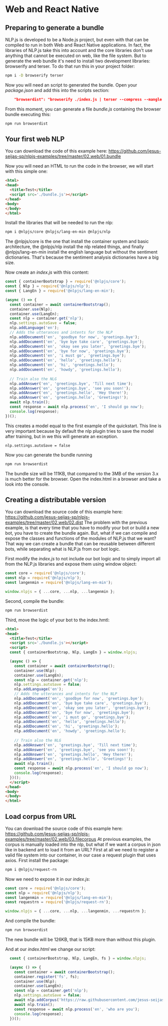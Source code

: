 # Web and React Native

## Preparing to generate a bundle

NLP.js is developed to be a Node.js project, but even with that can be compiled to run in both Web and React Native applications. In fact, the libraries of NLP.js take this into account and the core libraries don't use anything that cannot be executed on web, like the file system.
But to generate the web bundle it's need to install two development libraries: browserify and terser. To do that run this in your project folder:
```bash
npm i -D browserify terser
```

Now you will need an script to generated the bundle. Open your _package.json_ and add this into the scripts section:
```json
    "browserdist": "browserify ./index.js | terser --compress --mangle > ./bundle.js"
```

From this moment, you can generate a file _bundle.js_ containing the browser bundle executing this:
```bash
npm run browserdist
```

## Your first web NLP

You can download the code of this example here: https://github.com/jesus-seijas-sp/nlpjs-examples/tree/master/02.web/01.bundle

Now you will need an HTML to run the code in the browser, we will start with this simple one:
```html
<html>
<head>
  <title>Test</title>
  <script src='./bundle.js'></script>
</head>
<body>
</body>
</html>
```

Install the libraries that will be needed to run the nlp:
```bash
npm i @nlpjs/core @nlpjs/lang-en-min @nlpjs/nlp
```

The @nlpjs/core is the one that install the container system and basic architecture, the @nlpjs/nlp install the nlp related things, and finally @nlpjs/lang-en-min install the english language but without the sentiment dictionaries. That's because the sentiment analysis dictionaries have a big size.

Now create an _index.js_ with this content:
```javascript
const { containerBootstrap } = require('@nlpjs/core');
const { Nlp } = require('@nlpjs/nlp');
const { LangEn } = require('@nlpjs/lang-en-min');

(async () => {
  const container = await containerBootstrap();
  container.use(Nlp);
  container.use(LangEn);
  const nlp = container.get('nlp');
  nlp.settings.autoSave = false;
  nlp.addLanguage('en');
  // Adds the utterances and intents for the NLP
  nlp.addDocument('en', 'goodbye for now', 'greetings.bye');
  nlp.addDocument('en', 'bye bye take care', 'greetings.bye');
  nlp.addDocument('en', 'okay see you later', 'greetings.bye');
  nlp.addDocument('en', 'bye for now', 'greetings.bye');
  nlp.addDocument('en', 'i must go', 'greetings.bye');
  nlp.addDocument('en', 'hello', 'greetings.hello');
  nlp.addDocument('en', 'hi', 'greetings.hello');
  nlp.addDocument('en', 'howdy', 'greetings.hello');
  
  // Train also the NLG
  nlp.addAnswer('en', 'greetings.bye', 'Till next time');
  nlp.addAnswer('en', 'greetings.bye', 'see you soon!');
  nlp.addAnswer('en', 'greetings.hello', 'Hey there!');
  nlp.addAnswer('en', 'greetings.hello', 'Greetings!');
  await nlp.train();
  const response = await nlp.process('en', 'I should go now');
  console.log(response);
})();
```

This creates a model equal to the first example of the quickstart.
This line is very important because by default the nlp plugin tries to save the model after training, but in we this will generate an exception.
```javscript
nlp.settings.autoSave = false
```

Now you can generate the bundle running
```bash
npm run browserdist
```
The bundle size will be 111KB, that compared to the 3MB of the version 3.x is much better for the browser.
Open the index.html in a browser and take a look into the console.

## Creating a distributable version

You can download the source code of this example here: https://github.com/jesus-seijas-sp/nlpjs-examples/tree/master/02.web/02.dist
The problem with the previous example, is that every time that you have to modify your bot or build a new bot, you have to create the bundle again.
But, what if we can compile and expose the classes and functions of the modules of NLP.js that we want? That way we can create a bundle that can be reusable between different bots, while separating what is NLP.js from our bot logic.

First modify the _index.js_ to not include our bot logic and to simply import all from the NLP.js libraries and expose them using window object:

```javascript
const core = require('@nlpjs/core');
const nlp = require('@nlpjs/nlp');
const langenmin = require('@nlpjs/lang-en-min');

window.nlpjs = { ...core, ...nlp, ...langenmin };
```

Second, compile the bundle:
```bash
npm run browserdist
```

Third, move the logic of your bot to the index.hmtl:

```html
<html>
<head>
  <title>Test</title>
  <script src='./bundle.js'></script>
  <script>
  const { containerBootstrap, Nlp, LangEn } = window.nlpjs;

  (async () => {
    const container = await containerBootstrap();
    container.use(Nlp);
    container.use(LangEn);
    const nlp = container.get('nlp');
    nlp.settings.autoSave = false;
    nlp.addLanguage('en');
    // Adds the utterances and intents for the NLP
    nlp.addDocument('en', 'goodbye for now', 'greetings.bye');
    nlp.addDocument('en', 'bye bye take care', 'greetings.bye');
    nlp.addDocument('en', 'okay see you later', 'greetings.bye');
    nlp.addDocument('en', 'bye for now', 'greetings.bye');
    nlp.addDocument('en', 'i must go', 'greetings.bye');
    nlp.addDocument('en', 'hello', 'greetings.hello');
    nlp.addDocument('en', 'hi', 'greetings.hello');
    nlp.addDocument('en', 'howdy', 'greetings.hello');
    
    // Train also the NLG
    nlp.addAnswer('en', 'greetings.bye', 'Till next time');
    nlp.addAnswer('en', 'greetings.bye', 'see you soon!');
    nlp.addAnswer('en', 'greetings.hello', 'Hey there!');
    nlp.addAnswer('en', 'greetings.hello', 'Greetings!');
    await nlp.train();
    const response = await nlp.process('en', 'I should go now');
    console.log(response);
  })();
  </script>
</head>
<body>
</body>
</html>
```

## Load corpus from URL

You can download the source code of this example here: https://github.com/jesus-seijas-sp/nlpjs-examples/tree/master/02.web/03.filecorpus
At previous examples, the corpus is manually loaded into the nlp, but what if we want a corpus in json like in backend ant to load it from an URL?
First at all we need to register a valid file system into our container, in our case a request plugin that uses axios.
First install the package:
```bash
npm i @nlpjs/request-rn
```

Now we need to expose it in our _index.js_:
```javascript
const core = require('@nlpjs/core');
const nlp = require('@nlpjs/nlp');
const langenmin = require('@nlpjs/lang-en-min');
const requestrn = require('@nlpjs/request-rn');

window.nlpjs = { ...core, ...nlp, ...langenmin, ...requestrn };
```

And compile the bundle:
```bash
npm run browserdist
```
The new bundle will be 126KB, that is 15KB more than without this plugin.

And at our _index.html_ we change our script:

```javascript
  const { containerBootstrap, Nlp, LangEn, fs } = window.nlpjs;

  (async () => {
    const container = await containerBootstrap();
    container.register('fs', fs);
    container.use(Nlp);
    container.use(LangEn);
    const nlp = container.get('nlp');
    nlp.settings.autoSave = false;
    await nlp.addCorpus('https://raw.githubusercontent.com/jesus-seijas-sp/nlpjs-examples/master/01.quickstart/02.filecorpus/corpus-en.json');
    await nlp.train();
    const response = await nlp.process('en', 'who are you');
    console.log(response);
  })();
```
